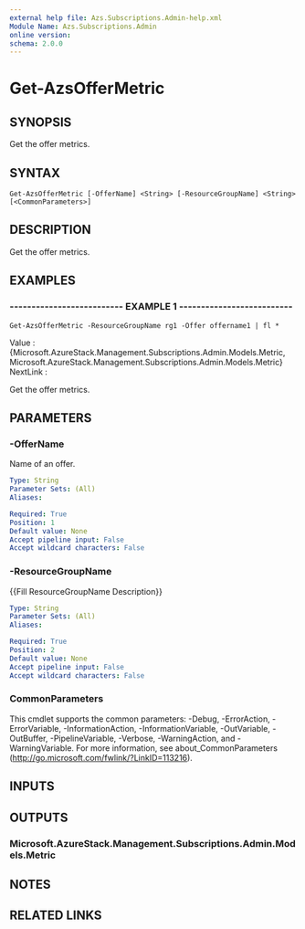 ```yaml
---
external help file: Azs.Subscriptions.Admin-help.xml
Module Name: Azs.Subscriptions.Admin
online version: 
schema: 2.0.0
---
```


# Get-AzsOfferMetric

## SYNOPSIS
Get the offer metrics.

## SYNTAX

```
Get-AzsOfferMetric [-OfferName] <String> [-ResourceGroupName] <String> [<CommonParameters>]
```

## DESCRIPTION
Get the offer metrics.

## EXAMPLES

### -------------------------- EXAMPLE 1 --------------------------
```
Get-AzsOfferMetric -ResourceGroupName rg1 -Offer offername1 | fl *
```

Value    : {Microsoft.AzureStack.Management.Subscriptions.Admin.Models.Metric, Microsoft.AzureStack.Management.Subscriptions.Admin.Models.Metric}
NextLink :

Get the offer metrics.

## PARAMETERS

### -OfferName
Name of an offer.

```yaml
Type: String
Parameter Sets: (All)
Aliases: 

Required: True
Position: 1
Default value: None
Accept pipeline input: False
Accept wildcard characters: False
```

### -ResourceGroupName
{{Fill ResourceGroupName Description}}

```yaml
Type: String
Parameter Sets: (All)
Aliases: 

Required: True
Position: 2
Default value: None
Accept pipeline input: False
Accept wildcard characters: False
```

### CommonParameters
This cmdlet supports the common parameters: -Debug, -ErrorAction, -ErrorVariable, -InformationAction, -InformationVariable, -OutVariable, -OutBuffer, -PipelineVariable, -Verbose, -WarningAction, and -WarningVariable. For more information, see about_CommonParameters (http://go.microsoft.com/fwlink/?LinkID=113216).

## INPUTS

## OUTPUTS

### Microsoft.AzureStack.Management.Subscriptions.Admin.Models.Metric

## NOTES

## RELATED LINKS

